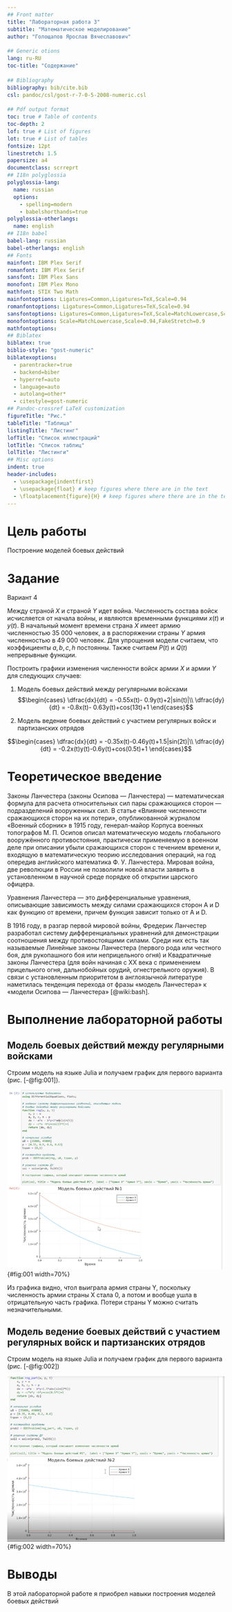```yaml
---
## Front matter
title: "Лабораторная работа 3"
subtitle: "Математическое моделирование"
author: "Голощапов Ярослав Вячеславович"

## Generic otions
lang: ru-RU
toc-title: "Содержание"

## Bibliography
bibliography: bib/cite.bib
csl: pandoc/csl/gost-r-7-0-5-2008-numeric.csl

## Pdf output format
toc: true # Table of contents
toc-depth: 2
lof: true # List of figures
lot: true # List of tables
fontsize: 12pt
linestretch: 1.5
papersize: a4
documentclass: scrreprt
## I18n polyglossia
polyglossia-lang:
  name: russian
  options:
	- spelling=modern
	- babelshorthands=true
polyglossia-otherlangs:
  name: english
## I18n babel
babel-lang: russian
babel-otherlangs: english
## Fonts
mainfont: IBM Plex Serif
romanfont: IBM Plex Serif
sansfont: IBM Plex Sans
monofont: IBM Plex Mono
mathfont: STIX Two Math
mainfontoptions: Ligatures=Common,Ligatures=TeX,Scale=0.94
romanfontoptions: Ligatures=Common,Ligatures=TeX,Scale=0.94
sansfontoptions: Ligatures=Common,Ligatures=TeX,Scale=MatchLowercase,Scale=0.94
monofontoptions: Scale=MatchLowercase,Scale=0.94,FakeStretch=0.9
mathfontoptions:
## Biblatex
biblatex: true
biblio-style: "gost-numeric"
biblatexoptions:
  - parentracker=true
  - backend=biber
  - hyperref=auto
  - language=auto
  - autolang=other*
  - citestyle=gost-numeric
## Pandoc-crossref LaTeX customization
figureTitle: "Рис."
tableTitle: "Таблица"
listingTitle: "Листинг"
lofTitle: "Список иллюстраций"
lotTitle: "Список таблиц"
lolTitle: "Листинги"
## Misc options
indent: true
header-includes:
  - \usepackage{indentfirst}
  - \usepackage{float} # keep figures where there are in the text
  - \floatplacement{figure}{H} # keep figures where there are in the text
---
```


# Цель работы

Построение моделей боевых действий

# Задание

Вариант 4
  
Между страной $X$ и страной $Y$ идет война. Численность состава войск
исчисляется от начала войны, и являются временными функциями $x(t)$ и $y(t)$. В
начальный момент времени страна $X$ имеет армию численностью 35 000 человек,
а в распоряжении страны $Y$ армия численностью в 49 000 человек. Для упрощения
модели считаем, что коэффициенты $a, b, c, h$ постоянны. Также считаем $P(t)$ и $Q(t)$ непрерывные функции.

Построить графики изменения численности войск армии $X$ и армии $Y$ для  следующих случаев:

1. Модель боевых действий между регулярными войсками
$$\begin{cases}
    \dfrac{dx}{dt} = -0.55x(t)- 0.9y(t)+2|sin(t)|\\
    \dfrac{dy}{dt} = -0.8x(t)- 0.63y(t)+cos(13t)+1
\end{cases}$$

2. Модель ведение боевых действий с участием регулярных войск и партизанских отрядов

$$\begin{cases}
    \dfrac{dx}{dt} = -0.35x(t)-0.46y(t)+1.5|sin(2t)|\\
    \dfrac{dy}{dt} = -0.2x(t)y(t)-0.6y(t)+cos(0.5t)+1
\end{cases}$$

# Теоретическое введение 

Законы Ланчестера (законы Осипова — Ланчестера) — математическая формула для расчета относительных сил пары сражающихся сторон — подразделений вооруженных сил. В статье «Влияние численности сражающихся сторон на их потери», опубликованной журналом «Военный сборник» в 1915 году, генерал-майор Корпуса военных топографов М. П. Осипов описал математическую модель глобального вооружённого противостояния, практически применяемую в военном деле при описании убыли сражающихся сторон с течением времени и, входящую в математическую теорию исследования операций, на год опередив английского математика Ф. У. Ланчестера. Мировая война, две революции в России не позволили новой власти заявить в установленном в научной среде порядке об открытии царского офицера.

Уравнения Ланчестера — это дифференциальные уравнения, описывающие зависимость между силами сражающихся сторон A и D как функцию от времени, причем функция зависит только от A и D.

В 1916 году, в разгар первой мировой войны, Фредерик Ланчестер разработал систему дифференциальных уравнений для демонстрации соотношения между противостоящими силами. Среди них есть так называемые Линейные законы Ланчестера (первого рода или честного боя, для рукопашного боя или неприцельного огня) и Квадратичные законы Ланчестера (для войн начиная с XX века с применением прицельного огня, дальнобойных орудий, огнестрельного оружия). В связи с установленным приоритетом в англоязычной литературе наметилась тенденция перехода от фразы «модель Ланчестера» к «модели Осипова — Ланчестера» [@wiki:bash].


# Выполнение лабораторной работы

## Модель боевых действий между регулярными войсками

Строим модель на языке Julia и получаем график для первого варианта (рис. [-@fig:001]). 

![Модель и график](image/01.png){#fig:001 width=70%}

Из графика видно, чтол выиграла армия страны  Y, поскольку численность армии страны X стала 0, а потом и вообще ушла в отрицательную часть графика. Потери страны Y можно считать незначительными.

## Модель ведение боевых действий с участием регулярных войск и партизанских отрядов


Строим модель на языке Julia и получаем график для первого варианта (рис. [-@fig:002]) 

![модель и график](image/02.png){#fig:002 width=70%}





# Выводы

В этой лабораторной работе я приобрел навыки построения моделей боевых действий

